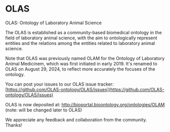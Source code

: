 # OLAS
OLAS: Ontology of Laboratory Animal Science 

The OLAS is established as a community-based biomedical ontology in the field of laboratory animal science, with the aim to ontologically represent entities and the relations among the entities related to laboratory animal science. 

Note that OLAS was previously named OLAM for the Ontology of Laboratory Animal Medicinem, which was first initiated in early 2019. It's renamed to OLAS on August 29, 2024, to reflect more accurately the focuses of the ontology. 

You can post your issues to our OLAS issue tracker: 
[https://github.com/OLAS-ontology/OLAS/issues](https://github.com/OLAS-ontology/OLAS/issues)

OLAS is now deposited at:
http://bioportal.bioontology.org/ontologies/OLAM (note: will be changed later to OLAS)

We appreciate any feedback and collaboration from the community. Thanks!


